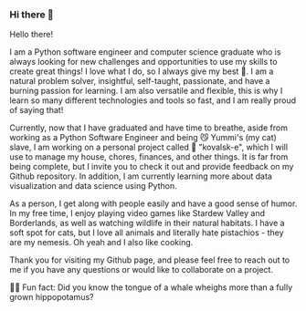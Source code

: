 ### Hi there 👋

<!--
**mrssolarisdev/mrssolarisdev** is a ✨ _special_ ✨ repository because its `README.md` (this file) appears on your GitHub profile.



Thank you for visiting my Github page, and please feel free to reach out to me if you have any questions or would like to collaborate on a project.
Here are some ideas to get you started:

- 🔭 I’m currently working on ...
- 🌱 I’m currently learning ...
- 👯 I’m looking to collaborate on ...
- 🤔 I’m looking for help with ...
- 💬 Ask me about ...
- 📫 How to reach me: ...
- 😄 Pronouns: ...
- ⚡ Fun fact: ...
-->
Hello there!

I am a Python software engineer and computer science graduate who is always looking for new challenges and opportunities to use my skills to create great things! I love what I do, so I always give my best :star_struck:. I am a natural problem solver, insightful, self-taught, passionate, and have a burning passion for learning. I am also versatile and flexible, this is why I learn so many different technologies and tools so fast, and I am really proud of saying that!

Currently, now that I have graduated and have time to breathe, aside from working as a Python Software Engineer and being :smirk_cat: Yummi's (my cat) slave, I am working on a personal project called :person_in_tuxedo: "kovalsk-e", which I will use to manage my house, chores, finances, and other things. It is far from being complete, but I invite you to check it out and provide feedback on my Github repository. In addition, I am currently learning more about data visualization and data science using Python.

As a person, I get along with people easily and have a good sense of humor. In my free time, I enjoy playing video games like Stardew Valley and Borderlands, as well as watching wildlife in their natural habitats. I have a soft spot for cats, but I love all animals and literally hate pistachios - they are my nemesis. Oh yeah and I also like cooking.

Thank you for visiting my Github page, and please feel free to reach out to me if you have any questions or would like to collaborate on a project.

:face_with_spiral_eyes: Fun fact: Did you know the tongue of a whale wheighs more than a fully grown hippopotamus?
